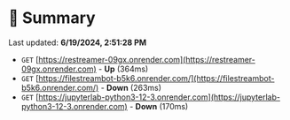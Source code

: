# 📖 Summary
Last updated: **6/19/2024, 2:51:28 PM**

- `GET` [https://restreamer-09gx.onrender.com](https://restreamer-09gx.onrender.com) - **Up** (364ms)
- `GET` [https://filestreambot-b5k6.onrender.com/](https://filestreambot-b5k6.onrender.com/) - **Down** (263ms)
- `GET` [https://jupyterlab-python3-12-3.onrender.com](https://jupyterlab-python3-12-3.onrender.com) - **Down** (170ms)
